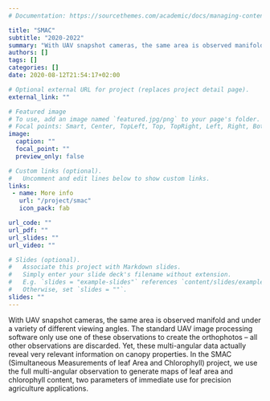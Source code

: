 ```yaml
---
# Documentation: https://sourcethemes.com/academic/docs/managing-content/

title: "SMAC"
subtitle: "2020-2022"
summary: "With UAV snapshot cameras, the same area is observed manifold and under a variety of different viewing angles. The standard UAV image processing software only use one of these observations to create the orthophotos – all other observations are discarded. Yet, these multi-angular data actually reveal very relevant information on canopy properties. In the SMAC (Simultaneous Measurements of leaf Area and Chlorophyll) project, we use the full multi-angular observation to generate maps of leaf area and chlorophyll content, two parameters of immediate use for precision agriculture applications."
authors: []
tags: []
categories: []
date: 2020-08-12T21:54:17+02:00

# Optional external URL for project (replaces project detail page).
external_link: ""

# Featured image
# To use, add an image named `featured.jpg/png` to your page's folder.
# Focal points: Smart, Center, TopLeft, Top, TopRight, Left, Right, BottomLeft, Bottom, BottomRight.
image:
  caption: ""
  focal_point: ""
  preview_only: false

# Custom links (optional).
#   Uncomment and edit lines below to show custom links.
links:
 - name: More info
   url: "/project/smac"
   icon_pack: fab

url_code: ""
url_pdf: ""
url_slides: ""
url_video: ""

# Slides (optional).
#   Associate this project with Markdown slides.
#   Simply enter your slide deck's filename without extension.
#   E.g. `slides = "example-slides"` references `content/slides/example-slides.md`.
#   Otherwise, set `slides = ""`.
slides: ""
---
```


With UAV snapshot cameras, the same area is observed manifold and under a variety of different viewing angles. The standard UAV image processing software only use one of these observations to create the orthophotos – all other observations are discarded. Yet, these multi-angular data actually reveal very relevant information on canopy properties. In the SMAC (Simultaneous Measurements of leaf Area and Chlorophyll) project, we use the full multi-angular observation to generate maps of leaf area and chlorophyll content, two parameters of immediate use for precision agriculture applications.